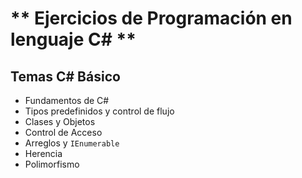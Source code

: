 ** Ejercicios de Programación en lenguaje C# **
===============

## Temas C# Básico

- Fundamentos de C#
- Tipos predefinidos y control de flujo
- Clases y Objetos
- Control de Acceso
- Arreglos y `IEnumerable`
- Herencia
- Polimorfismo


